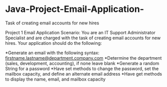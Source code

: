 # Java-Project-Email-Application-
Task of creating email accounts for new hires



Project 1
Email Application
Scenario: You are an IT Support Administrator Specialist and are
charged with the task of creating email accounts for new hires.
Your application should do the following:


*Generate an email with the following syntax: firstname.lastname@department.company.com
*Determine the department (sales, development, accounting), if none leave blank
*Generate a random String for a password
*Have set methods to change the password, set the mailbox capacity, and define an alternate email address
*Have get methods to display the name, email, and mailbox capacity
